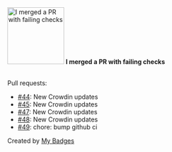 <img src="https://my-badges.github.io/my-badges/this-is-fine.png" alt="I merged a PR with failing checks" title="I merged a PR with failing checks" width="128">
<strong>I merged a PR with failing checks</strong>
<br><br>

Pull requests:

- <a href="https://github.com/GeoGuess/GeoGuess-Maps/pull/44">#44</a>: New Crowdin updates
- <a href="https://github.com/GeoGuess/GeoGuess-Maps/pull/45">#45</a>: New Crowdin updates
- <a href="https://github.com/GeoGuess/GeoGuess-Maps/pull/47">#47</a>: New Crowdin updates
- <a href="https://github.com/GeoGuess/GeoGuess-Maps/pull/48">#48</a>: New Crowdin updates
- <a href="https://github.com/GeoGuess/GeoGuess-Maps/pull/49">#49</a>: chore: bump github ci


Created by <a href="https://github.com/my-badges/my-badges">My Badges</a>